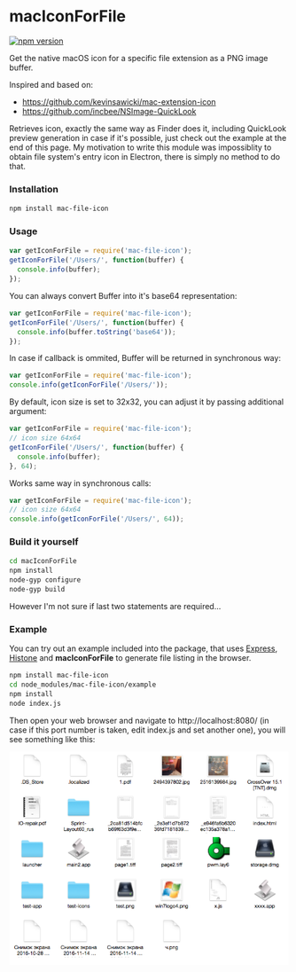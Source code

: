 # macIconForFile
[![npm version](https://badge.fury.io/js/mac-file-icon.svg)](https://npmjs.org/package/mac-file-icon)

Get the native macOS icon for a specific file extension as a PNG image buffer.

Inspired and based on:
  * https://github.com/kevinsawicki/mac-extension-icon
  * https://github.com/incbee/NSImage-QuickLook
  
Retrieves icon, exactly the same way as Finder does it, including QuickLook preview generation in case if it's possible, just check out the example at the end of this page. My motivation to write this module was impossiblity to obtain file system's entry icon in Electron, there is simply no method to do that.
  
### Installation

```bash
npm install mac-file-icon
```

### Usage

```javascript
var getIconForFile = require('mac-file-icon');
getIconForFile('/Users/', function(buffer) {
  console.info(buffer);
});
```
You can always convert Buffer into it's base64 representation:

```javascript
var getIconForFile = require('mac-file-icon');
getIconForFile('/Users/', function(buffer) {
  console.info(buffer.toString('base64'));
});
```

In case if callback is ommited, Buffer will be returned in synchronous way:

```javascript
var getIconForFile = require('mac-file-icon');
console.info(getIconForFile('/Users/'));
```

By default, icon size is set to 32x32, you can adjust it by passing additional argument:

```javascript
var getIconForFile = require('mac-file-icon');
// icon size 64x64
getIconForFile('/Users/', function(buffer) {
  console.info(buffer);
}, 64);
```

Works same way in synchronous calls:

```javascript
var getIconForFile = require('mac-file-icon');
// icon size 64x64
console.info(getIconForFile('/Users/', 64));
```

### Build it yourself

```bash
cd macIconForFile
npm install
node-gyp configure
node-gyp build
```

However I'm not sure if last two statements are required...

### Example

You can try out an example included into the package, that uses [Express](https://github.com/expressjs/express), [Histone](https://github.com/MegafonWebLab/histone-javascript) and **macIconForFile** to generate file listing in the browser.

```bash
npm install mac-file-icon
cd node_modules/mac-file-icon/example
npm install
node index.js
```

Then open your web browser and navigate to http://localhost:8080/ (in case if this port number is taken, edit index.js and set another one), you will see something like this:

![Show case of how it looks like](/example/screenshot.png?raw=true)
